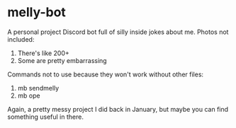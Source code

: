 # melly-bot
A personal project Discord bot full of silly inside jokes about me.
Photos not included:
1. There's like 200+
2. Some are pretty embarrassing

Commands not to use because they won't work without other files:
1. mb sendmelly
1. mb ope

Again, a pretty messy project I did back in January, but maybe you can find something useful in there.
